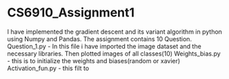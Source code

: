 # CS6910_Assignment1
I have implemented the gradient descent and its variant algorithm in python using Numpy and Pandas.
The assignment contains 10 Question.
Question_1.py - In this file i have imported the image dataset and the necessary libraries. Then plotted images of all classes(10)
Weights_bias.py - this is to initialize the weights and biases(random or xavier)
Activation_fun.py - this filt to 
  
